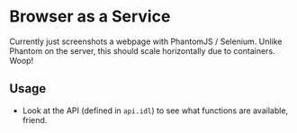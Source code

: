 # Browser as a Service

Currently just screenshots a webpage with PhantomJS / Selenium. Unlike Phantom on the server, this should scale horizontally due to containers. Woop!

## Usage
* Look at the API (defined in `api.idl`) to see what functions are available, friend.
